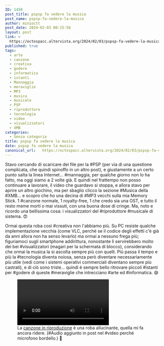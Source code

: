 ```yaml
---
ID: 1450
post_title: pspsp fa vedere la musica
post_name: pspsp-fa-vedere-la-musica
author: minioctt
post_date: 2024-02-03 00:15:56
layout: post
link: >
  https://octospacc.altervista.org/2024/02/03/pspsp-fa-vedere-la-musica/
published: true
tags:
  - arte
  - canzone
  - creativa
  - godere
  - informatica
  - istanti
  - Mannaggia
  - meraviglie
  - MP3
  - musica
  - musicale
  - PSP
  - riproduttore
  - tecnologia
  - video
  - visualizzatori
  - XMB
categories:
  - Senza categoria
title: pspsp fa vedere la musica
date: pspsp fa vedere la musica
canonical_url:   https://octospacc.altervista.org/2024/02/03/pspsp-fa-vedere-la-musica/
---
```

<!-- wp:paragraph -->
<p>Stavo cercando di scaricare dei file per la #PSP (per via di una questione complicata, che quindi spinoffo in un altro post), e giustamente a un certo punto salta la linea Internet... #mannaggia, per qualche giorno non lo ha fatto, ma oggi siamo a 2 volte già. E quindi nel frattempo non posso continuare a lavorare, il video che guardavo si stoppa, e allora stavo per aprire un altro giochino, ma per sbaglio clicco la sezione #Musica della #XMB... e scopro che ho una decina di #MP3 vecchi sulla mia Memory Stick. 1 #canzone normale, 1 royalty-free, 1 che credo sia una OST, e tutto il resto meme morti o mai vissuti, con una buona dose di cringe. Ma, noto e ricordo una bellissima cosa: i visualizzatori del #riproduttore #musicale di sistema. 😍️</p>
<!-- /wp:paragraph -->

<!-- wp:paragraph -->
<p>Ormai questa roba così #creativa non l'abbiamo più. Su PC resiste qualche implementazione vecchia (come VLC, perché se il codice degli effetti c'è già da anni allora non ha senso levarlo) ma ormai a nessuno frega più; figuriamoci sugli smartphone addirittura, nonostante lì servirebbero molto dei bei #visualizzatori (magari per la schermata di blocco), considerando che ormai la musica la si ascolta sempre più con quelli. Più passa il tempo e più la #tecnologia diventa noiosa, senza però diventare necessariamente più utile (vedi come i sistemi operativi commerciali diventano sempre più castrati), e di ciò sono triste... quindi è sempre bello ritrovare piccoli #istanti per #godere di queste #meraviglie che intrecciano #arte ed #informatica. 😄️</p>
<!-- /wp:paragraph -->

<!-- wp:paragraph -->
<p></p>
<!-- /wp:paragraph -->

<!-- wp:video {"id":1452} -->
<figure class="wp-block-video"><video controls src="{{site.cdnurl}}/assets/uploads/2024/02/psp.mp4"></video><figcaption class="wp-element-caption">La <a href="https://youtu.be/JRV0SGOhEoM">canzone in riproduzione</a> è una roba allucinante, quella mi fa ancora ridere. (#Audio aggiunto in post nel #video perché microfono bordello.) 🗿️</figcaption></figure>
<!-- /wp:video -->